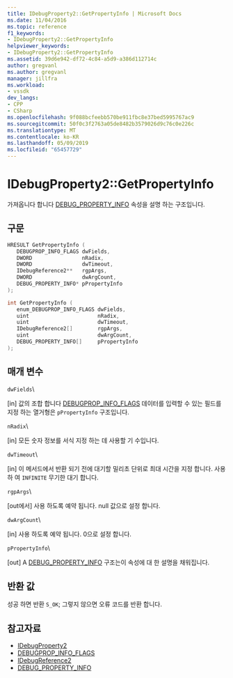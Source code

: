 ```yaml
---
title: IDebugProperty2::GetPropertyInfo | Microsoft Docs
ms.date: 11/04/2016
ms.topic: reference
f1_keywords:
- IDebugProperty2::GetPropertyInfo
helpviewer_keywords:
- IDebugProperty2::GetPropertyInfo
ms.assetid: 39d6e942-df72-4c84-a5d9-a386d112714c
author: gregvanl
ms.author: gregvanl
manager: jillfra
ms.workload:
- vssdk
dev_langs:
- CPP
- CSharp
ms.openlocfilehash: 9f088bcfeebb570be911fbc8e37bed5995767ac9
ms.sourcegitcommit: 50f0c3f2763a05de8482b3579026d9c76c0e226c
ms.translationtype: MT
ms.contentlocale: ko-KR
ms.lasthandoff: 05/09/2019
ms.locfileid: "65457729"
---
```

# <a name="idebugproperty2getpropertyinfo"></a>IDebugProperty2::GetPropertyInfo
가져옵니다 합니다 [DEBUG_PROPERTY_INFO](../../../extensibility/debugger/reference/debug-property-info.md) 속성을 설명 하는 구조입니다.

## <a name="syntax"></a>구문

```cpp
HRESULT GetPropertyInfo ( 
   DEBUGPROP_INFO_FLAGS dwFields,
   DWORD                nRadix,
   DWORD                dwTimeout,
   IDebugReference2**   rgpArgs,
   DWORD                dwArgCount,
   DEBUG_PROPERTY_INFO* pPropertyInfo
);
```

```cpp
int GetPropertyInfo ( 
   enum_DEBUGPROP_INFO_FLAGS dwFields,
   uint                      nRadix,
   uint                      dwTimeout,
   IDebugReference2[]        rgpArgs,
   uint                      dwArgCount,
   DEBUG_PROPERTY_INFO[]     pPropertyInfo
);
```

## <a name="parameters"></a>매개 변수
 `dwFields`\

 [in] 값의 조합 합니다 [DEBUGPROP_INFO_FLAGS](../../../extensibility/debugger/reference/debugprop-info-flags.md) 데이터를 입력할 수 있는 필드를 지정 하는 열거형은 `pPropertyInfo` 구조입니다.

 `nRadix`\

 [in] 모든 숫자 정보를 서식 지정 하는 데 사용할 기 수입니다.

 `dwTimeout`\

 [in] 이 메서드에서 반환 되기 전에 대기할 밀리초 단위로 최대 시간을 지정 합니다. 사용 하 여 `INFINITE` 무기한 대기 합니다.

 `rgpArgs`\

 [out에서] 사용 하도록 예약 됩니다. null 값으로 설정 합니다.

 `dwArgCount`\

 [in] 사용 하도록 예약 됩니다. 0으로 설정 합니다.

 `pPropertyInfo`\

 [out] A [DEBUG_PROPERTY_INFO](../../../extensibility/debugger/reference/debug-property-info.md) 구조는이 속성에 대 한 설명을 채워집니다.

## <a name="return-value"></a>반환 값
 성공 하면 반환 `S_OK`; 그렇지 않으면 오류 코드를 반환 합니다.

## <a name="see-also"></a>참고자료
- [IDebugProperty2](../../../extensibility/debugger/reference/idebugproperty2.md)
- [DEBUGPROP_INFO_FLAGS](../../../extensibility/debugger/reference/debugprop-info-flags.md)
- [IDebugReference2](../../../extensibility/debugger/reference/idebugreference2.md)
- [DEBUG_PROPERTY_INFO](../../../extensibility/debugger/reference/debug-property-info.md)